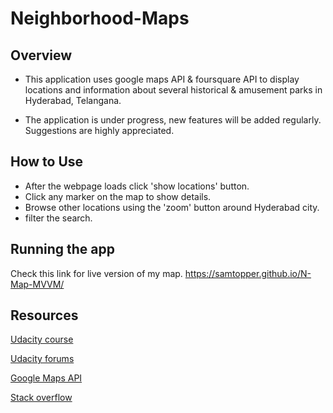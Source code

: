 # Neighborhood-Maps

## Overview

* This application uses google maps API & foursquare API to display locations and information about several historical & amusement parks in Hyderabad, Telangana.

* The application is under progress, new features will be added regularly. Suggestions are highly appreciated.

## How to Use

* After the webpage loads click 'show locations' button.
* Click any marker on the map to show details.
* Browse other locations using the 'zoom' button around Hyderabad city.
* filter the search.


## Running the app

Check this link for live version of my map. https://samtopper.github.io/N-Map-MVVM/

## Resources

[Udacity course](https://www.udacity.com/course/google-maps-apis--ud864)

[Udacity forums](https://discussions.udacity.com/c/nd001-neighborhood-map-project/neighborhood-map-project)

[Google Maps API](https://developers.google.com/maps/documentation/javascript/)

[Stack overflow](http://stackoverflow.com/)
